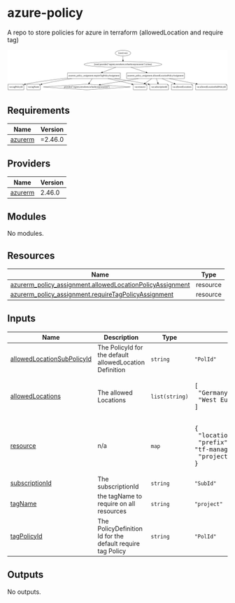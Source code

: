 # azure-policy

A repo to store policies for azure in terraform (allowedLocation and require tag)

![Alt text](./graph.svg)
<!-- BEGIN_TF_DOCS -->
## Requirements

| Name | Version |
|------|---------|
| <a name="requirement_azurerm"></a> [azurerm](#requirement\_azurerm) | =2.46.0 |

## Providers

| Name | Version |
|------|---------|
| <a name="provider_azurerm"></a> [azurerm](#provider\_azurerm) | 2.46.0 |

## Modules

No modules.

## Resources

| Name | Type |
|------|------|
| [azurerm_policy_assignment.allowedLocationPolicyAssignment](https://registry.terraform.io/providers/hashicorp/azurerm/2.46.0/docs/resources/policy_assignment) | resource |
| [azurerm_policy_assignment.requireTagPolicyAssignment](https://registry.terraform.io/providers/hashicorp/azurerm/2.46.0/docs/resources/policy_assignment) | resource |

## Inputs

| Name | Description | Type | Default | Required |
|------|-------------|------|---------|:--------:|
| <a name="input_allowedLocationSubPolicyId"></a> [allowedLocationSubPolicyId](#input\_allowedLocationSubPolicyId) | The PolicyId for the default allowedLocation Definition | `string` | `"PolId"` | no |
| <a name="input_allowedLocations"></a> [allowedLocations](#input\_allowedLocations) | The allowed Locations | `list(string)` | <pre>[<br>  "Germany West Central",<br>  "West Europe"<br>]</pre> | no |
| <a name="input_resource"></a> [resource](#input\_resource) | n/a | `map` | <pre>{<br>  "location": "Germany West Central",<br>  "prefix": "tf-managed-policy",<br>  "project": "az-900-prep"<br>}</pre> | no |
| <a name="input_subscriptionId"></a> [subscriptionId](#input\_subscriptionId) | The subscriptionId | `string` | `"SubId"` | no |
| <a name="input_tagName"></a> [tagName](#input\_tagName) | the tagName to require on all resources | `string` | `"project"` | no |
| <a name="input_tagPolicyId"></a> [tagPolicyId](#input\_tagPolicyId) | The PolicyDefinition Id for the default require tag Policy | `string` | `"PolId"` | no |

## Outputs

No outputs.
<!-- END_TF_DOCS -->